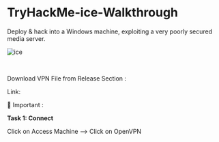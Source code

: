 # TryHackMe-ice-Walkthrough
Deploy &amp; hack into a Windows machine, exploiting a very poorly secured media server.

![ice](https://user-images.githubusercontent.com/120317751/230573629-a0156837-a602-42ed-ac27-d7dccee48dcc.jpg)


<br>

Download VPN File from Release Section :

Link: 
 
 
 🔴 Important : 

<b>Task 1: Connect</b>

Click on Access Machine --> Click on OpenVPN






